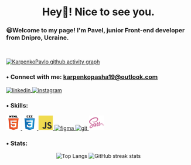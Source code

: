 <h1 align="center">Hey👋! Nice to see you.</h1>
<h3 align="left">😄Welcome to my page!
I'm Pavel, junior Front-end developer from Dnipro, Ucraine.</h3>
<br>

[![KarpenkoPavlo github activity graph](https://github-readme-activity-graph.vercel.app/graph?username=KarpenkoPavlo&theme=react-dark)](https://github.com/KarpenkoPavlo/github-readme-activity-graph)

<h3 align="left">• Connect with me: <a href="karpenkopasha19@outlook.com">karpenkopasha19@outlook.com</a></h3>
<p align="left">
  <a href="https://linkedin.com/in/pavlo-karpenko-258204277" target="blank"><img align="center" src="https://raw.githubusercontent.com/rahuldkjain/github-profile-readme-generator/master/src/images/icons/Social/linked-in-alt.svg" alt="linkedin" height="30" width="40" />
  </a>
  <a href="https://www.instagram.com/karpenko_p_" target="blank"><img align="center" src="https://raw.githubusercontent.com/rahuldkjain/github-profile-readme-generator/master/src/images/icons/Social/instagram.svg" alt="instagram" height="30" width="40" />
  </a>

<!--   <a href="https://discord.gg/karpasha" target="_blank"><img align="center" src="https://raw.githubusercontent.com/rahuldkjain/github-profile-readme-generator/master/src/images/icons/Social/discord.svg" alt="discord" height="30" width="40" /></a>
</p> -->

<h3 align="left">• Skills:</h3>
<a href="https://www.w3.org/html/" target="_blank" rel="noreferrer"> <img src="https://raw.githubusercontent.com/devicons/devicon/master/icons/html5/html5-original-wordmark.svg" alt="html5" width="40" height="40"/> </a> <a href="https://www.w3schools.com/css/" target="_blank" rel="noreferrer"> <img src="https://raw.githubusercontent.com/devicons/devicon/master/icons/css3/css3-original-wordmark.svg" alt="css3" width="40" height="40"/> </a> <a href="https://developer.mozilla.org/en-US/docs/Web/JavaScript" target="_blank" rel="noreferrer"> <img src="https://raw.githubusercontent.com/devicons/devicon/master/icons/javascript/javascript-original.svg" alt="javascript" width="40" height="40"/> </a> <a href="https://www.figma.com/" target="_blank" rel="noreferrer"> <img src="https://www.vectorlogo.zone/logos/figma/figma-icon.svg" alt="figma" width="40" height="40"/> </a> <a href="https://git-scm.com/" target="_blank" rel="noreferrer"> <img src="https://www.vectorlogo.zone/logos/git-scm/git-scm-icon.svg" alt="git" width="40" height="40"/> </a><a href="https://sass-lang.com" target="_blank" rel="noreferrer"> <img src="https://raw.githubusercontent.com/devicons/devicon/master/icons/sass/sass-original.svg" alt="sass" width="40" height="40"/> </a> </p>

<h3>• Stats:</h3>
<div align="center">
  
  ![Top Langs](https://github-readme-stats.vercel.app/api/top-langs/?username=KarpenkoPavlo&theme=tokyonight)
  ![GitHub streak stats](https://streak-stats.demolab.com/?user=KarpenkoPavlo&theme=tokyonight)  
  
</div>


<!--
<h3>• Books I read:</h3>
<p align="center">
  <a href="https://coderbooks.ru/books/css/shpargalki-dlya-nachinayushego-verstalshika-html-css/"><img src="https://th.bing.com/th/id/OIP.fMZDLFV9VRaC1U8LABBLhQHaKd?pid=ImgDet&rs=1" width="130px"></a>
  <a href="https://books.google.com.ua/books?id=gQrODAAAQBAJ&printsec=frontcover&hl=ru#v=onepage&q&f=false"><img src="https://cdn1.ozone.ru/multimedia/c1200/1015094867.jpg" width="130px"></a>
  <a href="https://coderbooks.ru/books/css/html5-css3-osnovy-sovremennogo-web-dizajna/"><img src="https://cdn1.ozone.ru/multimedia/c750/1021900724.jpg" width="130px"></a>
  <a href="https://coderbooks.ru/books/css/veb-dizajn-dlya-nachinayushih-5-izd/"><img src="https://balka-book.com/files/2021/05_05/14_07/u_files_store_22_1074050.jpg" width="130px"></a>
  <a href="https://coderbooks.ru/books/css/bootstrap-i-css-preprocessor-sass/"><img src="https://sbornik-knig.ru/uploads/posts/2022-06/1654176534_1654176549.jpg" width="130px"></a>
  <a href="https://books.google.com.ua/books?id=GWGFEAAAQBAJ&printsec=frontcover&hl=ru#v=onepage&q&f=false"><img src="https://www.ukazka.ru/img/g/uk625073.jpg" width="130px"></a>
  <a href="https://books.google.com.ua/books?id=fJtcEAAAQBAJ&printsec=frontcover&hl=ru#v=onepage&q&f=false"><img src="https://th.bing.com/th/id/OIP.k8dFXRZgzOXZU4NE6Pk9dAHaKe?pid=ImgDet&rs=1" width="130px"></a>
</p>
-->                                                                                                    

                                                                                                    

<!--
**KarpenkoPavlo/KarpenkoPavlo** is a ✨ _special_ ✨ repository because its `README.md` (this file) appears on your GitHub profile.

Here are some ideas to get you started:

- 🔭 I’m currently working on ...
- 🌱 I’m currently learning ...
- 👯 I’m looking to collaborate on ...
- 🤔 I’m looking for help with ...
- 💬 Ask me about ...
- 📫 How to reach me: ...
- 😄 Pronouns: ...
- ⚡ Fun fact: ...
-->
